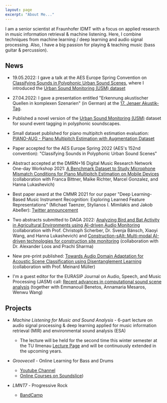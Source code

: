 ```yaml
---
layout: page
excerpt: "About Me..."
---
```


I am a senior scientist at Fraunhofer IDMT with a focus on applied research in music information retrieval & machine listening.
Here, I combine techniques from machine learning / deep learning and audio signal processing.
Also, I have a big passion for playing & teaching music (bass guitar & percussion).

## News

- 19.05.2022: I gave a talk at the AES Europe Spring Convention on [Classifying Sounds in Polyphonic Urban Sound Scenes](https://aeseuropespring2022.sched.com/event/10BX8/classifying-sounds-in-polyphonic-urban-sound-scenes-stream-b), where I introduced the [Urban Sound Monitoring (USM) dataset](https://github.com/jakobabesser/usm)

- 27.04.2022: I gave a presentation entitled "Erkennung akustischer Quellen in komplexen Szenarien" (in German) at the [17. Jenaer Akustik-Tag](https://www.eah-jena.de/mb/studium/laborbereiche/akustik/jenaer-akustiktag).

- Published a novel version of the [Urban Sound Monitoring (USM)](https://github.com/jakobabesser/USM) dataset for sound event tagging in polyphonic soundscapes.

- Small dataset published for piano multipitch estimation evaluation: [PIANO-AUG - Piano Multipitch Estimation with Augmentation Dataset](https://zenodo.org/record/6327395#.YjhzqPXMK3If)

- Paper accepted for the AES Europe Spring 2022 (AES's 152nd convention): "Classifying Sounds in Polyphonic Urban Sound Scenes"

- Abstract accepted at the DMRN+16 Digital Music Research Network One-day Workshop 2021: [A Benchmark Dataset to Study Microphone Mismatch Conditions for Piano Multipitch Estimation on Mobile Devices](Abesser_2022_DMRN.pdf) (collaboration with Franca Bittner, Maike Richter, Marcel Gonzalez, and Hanna Lukashevich)

- Best paper award at the CMMR 2021 for our paper "Deep Learning-Based Music Instrument Recognition: Exploring Learned Feature Representations" (Michael Taenzer, Stylianos I. Mimilakis and Jakob Abeßer): [Twitter announcement](https://mobile.twitter.com/cmmr_2021/status/1461524710110334978)

- Two abstracts submitted to DAGA 2022: [Analyzing Bird and Bat Activity in Agricultural Environments using AI-driven Audio Monitoring](Abesser_2022_DAGA_1.pdf) (collaboration with Prof. Christoph Scherber, Dr. Svenja Bänsch, Xiaoyi Wang, and Hanna Lukashevich) and [Construction-sAIt: Multi-modal AI-driven technologies for construction site monitoring](Abesser_2022_DAGA_2.pdf) (collaboration with Dr. Alexander Loos and Prachi Sharma) 

- New pre-print published: [Towards Audio Domain Adaptation for Acoustic Scene Classification using Disentanglement Learning](https://arxiv.org/abs/2110.13586) (collaboration with Prof. Meinard Müller)

- I'm a guest editor for the EURASIP Journal on Audio, Speech, and Music Processing (JASM) call: [Recent advances in computational sound scene analysis](https://asmp-eurasipjournals.springeropen.com/ssoundscene) (together with Emmanouil Benetos, Annamaria Mesaros, Wenwu Wang)

## Projects

- *Machine Listening for Music and Sound Analysis* - 6-part lecture on audio signal processing & deep learning applied for music information retrieval (MIR) and environmental sound analysis (ESA)
   - The lecture will be held for the second time this winter semester at the TU Ilmenau [Lecture Page](https://machinelistening.github.io/) and will be continuously extended in the upcoming years. 

- *Groovecell* - Online Learning for Bass and Drums 
   - [Youtube Channel](https://www.youtube.com/channel/UCG_MYElsQmKc4AJ7ounTKmA)
   - [Online Courses on Soundslice](https://www.soundslice.com/users/groovecell/courses/))

- *LMNT7* - Progressive Rock
   - [BandCamp](https://lmnt7.bandcamp.com/)
